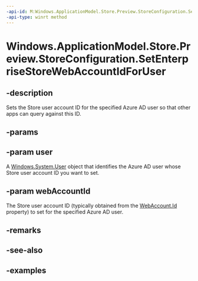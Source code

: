```yaml
---
-api-id: M:Windows.ApplicationModel.Store.Preview.StoreConfiguration.SetEnterpriseStoreWebAccountIdForUser(Windows.System.User,System.String)
-api-type: winrt method
---
```


<!-- Method syntax.
public void StoreConfiguration.SetEnterpriseStoreWebAccountIdForUser(User user, String webAccountId)
-->

# Windows.ApplicationModel.Store.Preview.StoreConfiguration.SetEnterpriseStoreWebAccountIdForUser

## -description
Sets the Store user account ID for the specified Azure AD user so that other apps can query against this ID.

## -params

## -param user
A [Windows.System.User](../windows.system/user.md) object that identifies the Azure AD user whose Store user account ID you want to set.

## -param webAccountId
The Store user account ID (typically obtained from the [WebAccount.Id](../windows.security.credentials/webaccount_id.md) property) to set for the specified Azure AD user.

## -remarks

## -see-also

## -examples
